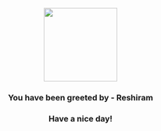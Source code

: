 <p align="center">
            <img src="https://raw.githubusercontent.com/PokeAPI/sprites/master/sprites/pokemon/643.png" width="150" height="150">
          </p>
          <h3 align="center">You have been greeted by - <b>Reshiram</b></h3>
          <h3 align="center">Have a nice day!</h3>
        